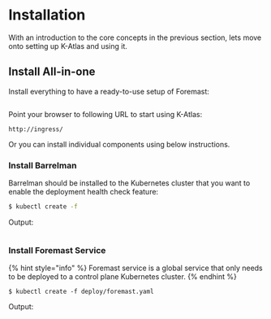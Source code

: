# Installation

With an introduction to the core concepts in the previous section, lets move onto setting up K-Atlas and using it.

## Install All-in-one

Install everything to have a ready-to-use setup of Foremast:

```text

```

Point your browser to following URL to start using K-Atlas:

```text
http://ingress/
```

Or you can install individual components using below instructions.

### Install Barrelman

Barrelman should be installed to the Kubernetes cluster that you want to enable the deployment health check feature:

```bash
$ kubectl create -f 
```

Output:

```bash

```

### Install Foremast Service

{% hint style="info" %}
 Foremast service is a global service that only needs to be deployed to a control plane Kubernetes cluster.
{% endhint %}

```text
$ kubectl create -f deploy/foremast.yaml
```

Output:

```bash

```



